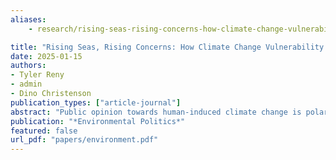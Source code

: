 ```yaml
---
aliases:
    - research/rising-seas-rising-concerns-how-climate-change-vulnerability-shapes-opinions-towards-policy/

title: "Rising Seas, Rising Concerns: How Climate Change Vulnerability Shapes Opinions Towards Policy"
date: 2025-01-15
authors: 
- Tyler Reny
- admin 
- Dino Christenson
publication_types: ["article-journal"]
abstract: "Public opinion towards human-induced climate change is polarized along partisan lines. Indeed, the preponderance of scholarly work suggests that not even direct experiences with the consequences of climate change result in durable effects on opinions or behaviors. Our analysis of over 519,000 survey respondents and nearly 30,000 precinct-level voting returns challenges this emerging consensus for one kind of climate change event: rising sea levels. We find that persistent vulnerability to rising sea levels is associated with opinions and behaviors about global warming. Coastal residents affected by sea-level rise are more likely to support climate mitigation policy. This association is strongest among those firmly attached to their communities, as opposed to those with the most to lose financially. We speculate that sea-level rise is exceptionally salient in the minds of those affected as an ever-present reminder of the inevitable toll of climate change."
publication: "*Environmental Politics*"
featured: false
url_pdf: "papers/environment.pdf"
---
```


